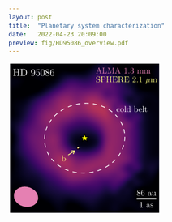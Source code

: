 ```yaml
---
layout: post
title:  "Planetary system characterization"
date:   2022-04-23 20:09:00
preview: fig/HD95086_overview.pdf
---
```


<img src="HD95086_overview.pdf" width="300" height="300">
